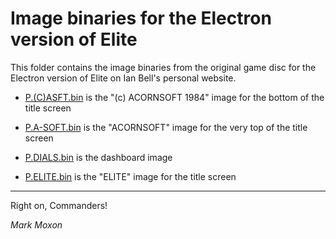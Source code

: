 # Image binaries for the Electron version of Elite

This folder contains the image binaries from the original game disc for the Electron version of Elite on Ian Bell's personal website.

* [P.(C)ASFT.bin](P.(C)ASFT.bin) is the "(c) ACORNSOFT 1984" image for the bottom of the title screen

* [P.A-SOFT.bin](P.A-SOFT.bin) is the "ACORNSOFT" image for the very top of the title screen

* [P.DIALS.bin](P.DIALS.bin) is the dashboard image

* [P.ELITE.bin](P.ELITE.bin) is the "ELITE" image for the title screen

---

Right on, Commanders!

_Mark Moxon_